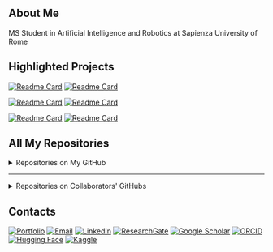 ## About Me

MS Student in Artificial Intelligence and Robotics at Sapienza University of Rome


## Highlighted Projects

[![Readme Card](https://github-readme-stats.vercel.app/api/pin/?username=MatteoPannacci&repo=SemanticAlignNet-QUAD&theme=ayu-mirage&hide_border=true&description_lines_count=3)](https://github.com/MatteoPannacci/SemanticAlignNet-QUAD)
[![Readme Card](https://github-readme-stats.vercel.app/api/pin/?username=MatteoPannacci&repo=machiavelli-planning&theme=ayu-mirage&hide_border=true&description_lines_count=3)](https://github.com/MatteoPannacci/machiavelli-planning)

[![Readme Card](https://github-readme-stats.vercel.app/api/pin/?username=MatteoPannacci&repo=rdfs-in-neo4j&theme=ayu-mirage&hide_border=true&description_lines_count=3)](https://github.com/MatteoPannacci/rdfs-in-neo4j)
[![Readme Card](https://github-readme-stats.vercel.app/api/pin/?username=MatteoPannacci&repo=rp-simple-planner&theme=ayu-mirage&hide_border=true&description_lines_count=3)](https://github.com/MatteoPannacci/rp-simple-planner)

[![Readme Card](https://github-readme-stats.vercel.app/api/pin/?username=EmaMule&repo=Multi-Family-Co-Evolutionary-RL&theme=ayu-mirage&hide_border=true&description_lines_count=3)](https://github.com/EmaMule/Multi-Family-Co-Evolutionary-RL)
[![Readme Card](https://github-readme-stats.vercel.app/api/pin/?username=MatteoPannacci&repo=fever-nli-augmentation&theme=ayu-mirage&hide_border=true&description_lines_count=3)](https://github.com/MatteoPannacci/fever-nli-augmentation)


## All My Repositories
<details>

  <summary>Repositories on My GitHub</summary>

  &nbsp;

  [![Readme Card](https://github-readme-stats.vercel.app/api/pin/?username=MatteoPannacci&repo=MatteoPannacci&theme=ayu-mirage&hide_border=true&description_lines_count=3)](https://github.com/MatteoPannacci/MatteoPannacci)
  [![Readme Card](https://github-readme-stats.vercel.app/api/pin/?username=MatteoPannacci&repo=matteopannacci.github.io&theme=ayu-mirage&hide_border=true&description_lines_count=3)](https://github.com/MatteoPannacci/matteopannacci.github.io)

  [![Readme Card](https://github-readme-stats.vercel.app/api/pin/?username=MatteoPannacci&repo=SemanticAlignNet-QUAD&theme=ayu-mirage&hide_border=true&description_lines_count=3)](https://github.com/MatteoPannacci/SemanticAlignNet-QUAD)
  [![Readme Card](https://github-readme-stats.vercel.app/api/pin/?username=MatteoPannacci&repo=machiavelli-planning&theme=ayu-mirage&hide_border=true&description_lines_count=3)](https://github.com/MatteoPannacci/machiavelli-planning)

  [![Readme Card](https://github-readme-stats.vercel.app/api/pin/?username=MatteoPannacci&repo=rdfs-in-neo4j&theme=ayu-mirage&hide_border=true&description_lines_count=3)](https://github.com/MatteoPannacci/rdfs-in-neo4j)
  [![Readme Card](https://github-readme-stats.vercel.app/api/pin/?username=MatteoPannacci&repo=rp-simple-planner&theme=ayu-mirage&hide_border=true&description_lines_count=3)](https://github.com/MatteoPannacci/rp-simple-planner)

  [![Readme Card](https://github-readme-stats.vercel.app/api/pin/?username=MatteoPannacci&repo=fever-nli-augmentation&theme=ayu-mirage&hide_border=true&description_lines_count=3)](https://github.com/MatteoPannacci/fever-nli-augmentation)
  [![Readme Card](https://github-readme-stats.vercel.app/api/pin/?username=MatteoPannacci&repo=noisy-graph-classification&theme=ayu-mirage&hide_border=true&description_lines_count=3)](https://github.com/MatteoPannacci/noisy-graph-classification)

  [![Readme Card](https://github-readme-stats.vercel.app/api/pin/?username=MatteoPannacci&repo=pepper-vinyl-shop&theme=ayu-mirage&hide_border=true&description_lines_count=3)](https://github.com/MatteoPannacci/pepper-vinyl-shop)

</details>

---

<details>
      
  <summary>Repositories on Collaborators' GitHubs</summary>

  &nbsp;

  [![Readme Card](https://github-readme-stats.vercel.app/api/pin/?username=EmaMule&repo=Multi-Family-Co-Evolutionary-RL&theme=ayu-mirage&hide_border=true&description_lines_count=3)](https://github.com/EmaMule/Multi-Family-Co-Evolutionary-RL)
  [![Readme Card](https://github-readme-stats.vercel.app/api/pin/?username=EmaMule&repo=Computer-Vision&theme=ayu-mirage&hide_border=true&description_lines_count=3)](https://github.com/EmaMule/Computer-Vision)

  <!-- [![Readme Card](https://github-readme-stats.vercel.app/api/pin/?username=EmaMule&repo=2D-to-3D-Style-Transfer&theme=ayu-mirage&hide_border=true&description_lines_count=3)](https://github.com/EmaMule/2D-to-3D-Style-Transfer) -->
  <!-- [![Readme Card](https://github-readme-stats.vercel.app/api/pin/?username=DIAG-Robotics-Lab&repo=AMR24-FP3-PracticalSafety&theme=ayu-mirage&hide_border=true&description_lines_count=3)](https://github.com/DIAG-Robotics-Lab/AMR24-FP3-PracticalSafety) -->
  
  <!-- [![Readme Card](https://github-readme-stats.vercel.app/api/pin/?username=KRLGroup&repo=SymGroundMultiTask&theme=ayu-mirage&hide_border=true&description_lines_count=3)](https://github.com/KRLGroup/SymGroundMultiTask) -->

  [![Readme Card](https://github-readme-stats.vercel.app/api/pin/?username=lorenzopannacci&repo=TLC-HW1&theme=ayu-mirage&hide_border=true&description_lines_count=3)](https://github.com/LorenzoPannacci/TLC-HW1)
  [![Readme Card](https://github-readme-stats.vercel.app/api/pin/?username=lorenzopannacci&repo=TLC-HW2&theme=ayu-mirage&hide_border=true&description_lines_count=3)](https://github.com/LorenzoPannacci/TLC-HW2)

</details>


## Contacts

[![Portfolio](https://img.shields.io/badge/Portfolio-000?style=flat&logo=internet-explorer&logoColor=white)](https://matteopannacci.github.io/)
[![Email](https://img.shields.io/badge/Email-D14836?style=flat&logo=gmail&logoColor=white)]()
[![LinkedIn](https://img.shields.io/badge/LinkedIn-blue?style=flat&logo=linkedin)](https://www.linkedin.com/in/matteo-pannacci/)
[![ResearchGate](https://img.shields.io/badge/ResearchGate-00CCBB?style=flat&logo=researchgate&logoColor=white)](https://www.researchgate.net/profile/Matteo-Pannacci)
[![Google Scholar](https://img.shields.io/badge/Google%20Scholar-4285F4?style=flat&logo=googlescholar&logoColor=white)](https://scholar.google.com/citations?user=_VlMoTYAAAAJ&hl=it&oi=ao)
[![ORCID](https://img.shields.io/badge/ORCID-A6CE39?style=flat&logo=orcid&logoColor=white)](https://orcid.org/0009-0002-8426-7329)
[![Hugging Face](https://img.shields.io/badge/HuggingFace-D4AF37?style=flat&logo=huggingface&logoColor=white)](https://huggingface.co/Matteo-Pannacci)
[![Kaggle](https://img.shields.io/badge/Kaggle-20BEFF?style=flat&logo=kaggle&logoColor=white)](https://www.kaggle.com/matteopannacci)


<!--
**MatteoPannacci/MatteoPannacci** is a ✨ _special_ ✨ repository because its `README.md` (this file) appears on your GitHub profile.

Here are some ideas to get you started:

- 🔭 I’m currently working on ...
- 🌱 I’m currently learning ...
- 👯 I’m looking to collaborate on ...
- 🤔 I’m looking for help with ...
- 💬 Ask me about ...
- 📫 How to reach me: ...
- 😄 Pronouns: ...
- ⚡ Fun fact: ...
-->
